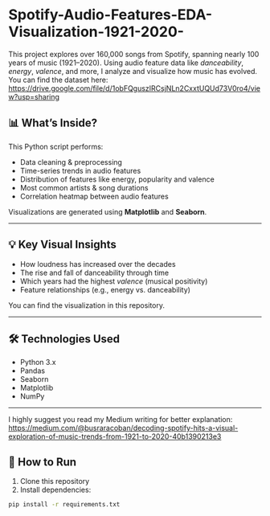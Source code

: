 # Spotify-Audio-Features-EDA-Visualization-1921-2020-

This project explores over 160,000 songs from Spotify, spanning nearly 100 years of music (1921–2020). Using audio feature data like *danceability*, *energy*, *valence*, and more, I analyze and visualize how music has evolved. You can find the dataset here: https://drive.google.com/file/d/1obFQguszIRCsjNLn2CxxtUQUd73V0ro4/view?usp=sharing 

## 📊 What’s Inside?

This Python script performs:
- Data cleaning & preprocessing
- Time-series trends in audio features
- Distribution of features like energy, popularity and valence
- Most common artists & song durations
- Correlation heatmap between audio features

Visualizations are generated using **Matplotlib** and **Seaborn**.

---

## 💡 Key Visual Insights

- How loudness has increased over the decades  
- The rise and fall of danceability through time  
- Which years had the highest *valence* (musical positivity)  
- Feature relationships (e.g., energy vs. danceability)

You can find the visualization in this repository.

---

## 🛠️ Technologies Used

- Python 3.x  
- Pandas  
- Seaborn  
- Matplotlib  
- NumPy  

---
I highly suggest you read my Medium writing for better explanation: https://medium.com/@busraracoban/decoding-spotify-hits-a-visual-exploration-of-music-trends-from-1921-to-2020-40b1390213e3 

## 🚀 How to Run

1. Clone this repository  
2. Install dependencies:

```bash
pip install -r requirements.txt

